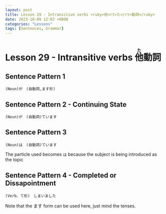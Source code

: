 ```yaml
--- 
layout: post 
title: Lesson 29 - Intransitive verbs <ruby>他<rt>た</rt>動詞</ruby>
date: 2023-10-09 12:03 +0800 
categories: "Lessons"
tags: [Sentences, Grammar]
---
```

  
# Lesson 29 - Intransitive verbs <ruby>他<rt>た</rt>動詞</ruby>

## Sentence Pattern 1
```
(Noun)が　(自動詞,ます形)
```

## Sentence Pattern 2 - Continuing State
```
(Noun)が　(自動詞)ています
```

## Sentence Pattern 3
```
(Noun)は　(自動詞)ています
```
The particle used becomes `は` because the subject is being introduced as the topic

## Sentence Pattern 4 - Completed or Dissapointment
```
(Verb、て形)　しまいました
```
Note that the ます form can be used here, just mind the tenses.
